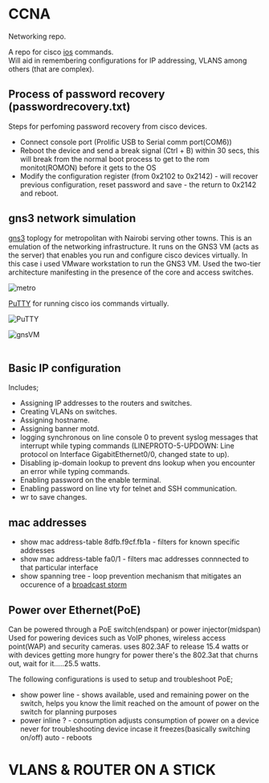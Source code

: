 # CCNA
Networking repo.

A repo for cisco [ios](https://www.techtarget.com/searchnetworking/definition/Cisco-IOS-Cisco-Internetwork-Operating-System) commands.<br>
Will aid in remembering configurations for IP addressing, VLANS among others (that are complex).

## Process of password recovery (passwordrecovery.txt)

Steps for perfoming password recovery from cisco devices.<br>
- Connect console port (Prolific USB to Serial comm port(COM6))<br>
- Reboot the device and send a break signal (Ctrl + B) within 30 secs, this will break from the normal boot process to get to the rom monitot(ROMON) before it gets to the OS<br>
- Modify the configuration register (from 0x2102 to 0x2142) - will recover previous configuration, reset password and save - the return to 0x2142 and reboot.

## gns3 network simulation

[gns3](https://en.wikipedia.org/wiki/Graphical_Network_Simulator-3) toplogy for metropolitan with Nairobi serving other towns. This is an emulation of the networking infrastructure. It runs on the GNS3 VM (acts as the server) that enables you run and configure cisco devices virtually. In this case i used VMware workstation to run the GNS3 VM. Used the two-tier architecture manifesting in the presence of the core and access switches.<br>

![metro](https://user-images.githubusercontent.com/61822296/233679365-049dea64-2275-4831-938c-61666ac5d776.png)<br>

[PuTTY](https://en.wikipedia.org/wiki/PuTTY) for running cisco ios commands virtually.<br>

![PuTTY](https://user-images.githubusercontent.com/61822296/233679386-593fed53-65da-448b-901f-6f292297a3f8.png)

![gnsVM](https://user-images.githubusercontent.com/61822296/233967056-d4b970cd-6b3d-4662-8b69-4f5377bd1507.png)
<br>
<br>

## Basic IP configuration

Includes;<br>
- Assigning IP addresses to the routers and switches.
- Creating VLANs on switches.
- Assigning hostname. 
- Assigning banner motd.
- logging synchronous on line console 0 to prevent syslog messages that interrupt while typing commands (LINEPROTO-5-UPDOWN: Line protocol on Interface      GigabitEthernet0/0, changed state to up).
- Disabling ip-domain lookup to prevent dns lookup when you encounter an error while typing commands.
- Enabling password on the enable terminal.
- Enabling password on line vty for telnet and SSH communication.
- wr to save changes.


## mac addresses

- show mac address-table 8dfb.f9cf.fb1a - filters for known specific addresses
- show mac address-table fa0/1 - filters mac addresses connnected to that particular interface
- show spanning tree - loop prevention mechanism that mitigates an occurence of a [broadcast storm](https://en.wikipedia.org/wiki/Broadcast_storm#:~:text=A%20broadcast%20storm%20or%20broadcast,unable%20to%20transport%20normal%20traffic.)

## Power over Ethernet(PoE)
Can be powered through a PoE switch(endspan) or power injector(midspan)<br>
Used for powering devices such as VoIP phones, wireless access point(WAP) and security cameras. uses 802.3AF to release 15.4 watts or with devices getting more hungry for power there's the 802.3at that churns out, wait for it.....25.5 watts.

The following configurations is used to setup and troubleshoot PoE;
- show power line - shows available, used and remaining power on the switch, helps you know the limit reached on the amount of power on the switch for planning purposes<br>
- power inline ? - consumption adjusts consumption of power on a device never for troubleshooting device incase it freezes(basically switching on/off) auto - reboots

# VLANS & ROUTER ON A STICK


